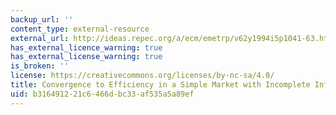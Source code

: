 ```yaml
---
backup_url: ''
content_type: external-resource
external_url: http://ideas.repec.org/a/ecm/emetrp/v62y1994i5p1041-63.html
has_external_licence_warning: true
has_external_license_warning: true
is_broken: ''
license: https://creativecommons.org/licenses/by-nc-sa/4.0/
title: Convergence to Efficiency in a Simple Market with Incomplete Information
uid: b3164912-21c6-466d-bc33-af535a5a89ef
---
```

